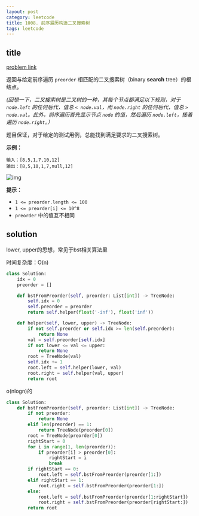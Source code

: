 ```yaml
---
layout: post
category: leetcode
title: 1008. 前序遍历构造二叉搜索树
tags: leetcode
---
```


## title
[problem link](https://leetcode-cn.com/problems/construct-binary-search-tree-from-preorder-traversal/)

返回与给定前序遍历 `preorder` 相匹配的二叉搜索树（binary **search** tree）的根结点。

*(回想一下，二叉搜索树是二叉树的一种，其每个节点都满足以下规则，对于 `node.left` 的任何后代，值总 `< node.val`，而 `node.right` 的任何后代，值总 `> node.val`。此外，前序遍历首先显示节点 `node` 的值，然后遍历 `node.left`，接着遍历 `node.right`。）*

题目保证，对于给定的测试用例，总能找到满足要求的二叉搜索树。

 

**示例：**

```
输入：[8,5,1,7,10,12]
输出：[8,5,10,1,7,null,12]
```

![img](https://cdn.jsdelivr.net/gh/mafulong/mdPic@v1/v1/34.png) 

**提示：**

- `1 <= preorder.length <= 100`
- `1 <= preorder[i] <= 10^8`
- `preorder` 中的值互不相同

## solution

lower, upper的思想，常见于bst相关算法里

时间复杂度：O(n)

```python
class Solution:
    idx = 0
    preorder = []

    def bstFromPreorder(self, preorder: List[int]) -> TreeNode:
        self.idx = 0
        self.preorder = preorder
        return self.helper(float('-inf'), float('inf'))

    def helper(self, lower, upper) -> TreeNode:
        if not self.preorder or self.idx >= len(self.preorder):
            return None
        val = self.preorder[self.idx]
        if not lower <= val <= upper:
            return None
        root = TreeNode(val)
        self.idx += 1
        root.left = self.helper(lower, val)
        root.right = self.helper(val, upper)
        return root
```



o(nlogn)的

```python
class Solution:
    def bstFromPreorder(self, preorder: List[int]) -> TreeNode:
        if not preorder:
            return None
        elif len(preorder) == 1:
            return TreeNode(preorder[0])
        root = TreeNode(preorder[0])
        rightStart = 0
        for i in range(1, len(preorder)):
            if preorder[i] > preorder[0]:
                rightStart = i
                break
        if rightStart == 0:
            root.left = self.bstFromPreorder(preorder[1:])
        elif rightStart == 1:
            root.right = self.bstFromPreorder(preorder[1:])
        else:
            root.left = self.bstFromPreorder(preorder[1:rightStart])
            root.right = self.bstFromPreorder(preorder[rightStart:])
        return root
```

